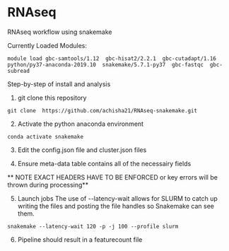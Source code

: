 # RNAseq
RNAseq workflow using snakemake 

Currently Loaded Modules:

`module load gbc-samtools/1.12 
gbc-hisat2/2.2.1 
gbc-cutadapt/1.16 
python/py37-anaconda-2019.10 
snakemake/5.7.1-py37 
gbc-fastqc 
gbc-subread`

Step-by-step of install and analysis

1. git clone this repository

`git clone  https://github.com/achisha21/RNAseq-snakemake.git`

2. Activate the python anaconda environment

`conda activate snakemake`

3. Edit the config.json file and cluster.json files

4. Ensure meta-data table contains all of the necessairy fields

** NOTE EXACT HEADERS HAVE TO BE ENFORCED or key errors will be thrown during processing**

5. Launch jobs
The use of --latency-wait allows for SLURM to catch up writing the files and posting the file handles so Snakemake can see them.

`snakemake --latency-wait 120 -p -j 100 --profile slurm`

6. Pipeline should result in a featurecount file
